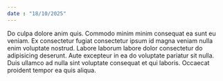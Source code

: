 ```yaml
---
date : "18/10/2025"
---
```


Do culpa dolore anim quis. Commodo minim minim consequat ea sunt eu veniam. Ex consectetur fugiat consectetur ipsum id magna veniam nulla enim voluptate nostrud. Labore laborum labore dolor consectetur do adipisicing deserunt. Aute excepteur in ea do voluptate pariatur sit nulla. Duis ullamco ad nulla sint voluptate consequat et qui laboris. Occaecat proident tempor ea quis aliqua.